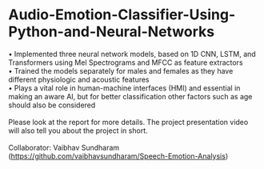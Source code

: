 # Audio-Emotion-Classifier-Using-Python-and-Neural-Networks <br>
• Implemented three neural network models, based on 1D CNN, LSTM, and Transformers using Mel
Spectrograms and MFCC as feature extractors<br>
• Trained the models separately for males and females as they have different physiologic and
acoustic features<br>
• Plays a vital role in human-machine interfaces (HMI) and essential in making an aware AI, but for
better classification other factors such as age should also be considered<br><br>
Please look at the report for more details. The project presentation video will also tell you about the project in short. <br><br>
Collaborator: Vaibhav Sundharam (https://github.com/vaibhavsundharam/Speech-Emotion-Analysis)
